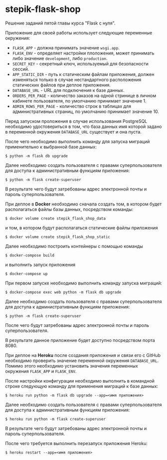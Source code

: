 # stepik-flask-shop
Решение заданий пятой главы курса "Flask с нуля".

Приложение для своей работы использует следующие переменные окружения:

- `FLASK_APP` - должна принимать значение `wsgi.app`.
- `FLASK_ENV` - определяет настройки плоложения, может принимать либо значение `development`, либо `production`.
- `SECRET_KEY` - секретный ключ, используемый для безопасности сессий.
- `APP_STATIC_DIR` - путь к статическим файлам приложения, должен изменяться только в случае нестандартного расположения статических файлов при деплое приложения.
- `DATABASE_URL` - URL для подключения к базе данных.
- `ORDERS_PER_PAGE` - количество заказов на одной стринице в личном кабинете пользователя, по умолчанию принимает значение 1.
- `ADMIN_ROWS_PER_PAGE` - количество строк в таблицах для административных страниц, по умолчанию принимает значение 10.

Перед запуском проложения в случае использования PostgreSQL необходимо удостовериться в том, что база данных имя которой задано в переменной окружения `DATABASE_URL` существует и она пуста.

После чего необходимо выполнить команду для запуска миграций применительно к выбранной базе данных:
```shell script
$ python -m flask db upgrade
``` 

Далее необходимо создать пользователя с правами суперпользователя для доступа к административным функциям приложения:
```shell script
$ python -m flask create-superuser
```
В результате чего будут затребованы адрес электронной почты и пароль суперпользователя.

При деплое в **Docker** необходимо сначала создать том, в котором будет располагаться файлы базы данных, посредством команды:
```shell script
$ docker volume create stepik_flask_shop_data
```
и том, в котором будут располагаться статические файлы приложения
```shell script
$ docker volume create stepik_flask_shop_static
```

Далее необходимо построить контейнеры с помощью команды
```shell script
$ docker-compose build
```
и выполнить запуск приложения
```shell script
$ docker-compose up
```

При первом запуске необходимо выполнить команду запуска миграций:
```shell script
$ docker-compose exec web python -m flask db upgrade
```

Далее необходимо создать пользователя с правами суперпользователя для доступа к административным функциям приложения:
```shell script
$ python -m flask create-superuser
```
После чего будут затребованы адрес электронной почты и пароль суперпользователя.

В результате данное приложение будет доступно посредством порта 8080.

При деплое на **Heroku** после создания приложения и связи его с GitHub необходимо проверить значение переменной окружения `DATABASE_URL`.
Помимо этого необходимо установить значения переменных окружения `FLASK_APP` и `FLASK_ENV`.

После настройки конфигурации необходимо выполнить в командной строке следующую команду для применения миграций к базе данных:
```shell script
$ heroku run python -m flask db upgrade --app=<имя приложения>
```

Далее необходимо создать пользователя с правами суперпользователя для доступа к административным функциям приложения:
```shell script
$ heroku run python -m flask create-superuser
```
В результате чего будут затребованы адрес электронной почты и пароль суперпользователя.

После чего требуется выполнить перезапуск приложения Heroku:
```shell script
$ heroku restart --app=<имя приложения>
```
